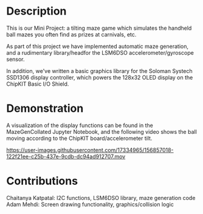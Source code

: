 # Description
This is our Mini Project: a tilting maze game which simulates the handheld ball mazes you often find as prizes at carnivals, etc.

As part of this project we have implemented automatic maze generation, and a rudimentary library/headfor the LSM6DSO accelerometer/gyroscope sensor.

In addition, we've written a basic graphics library for the Soloman Systech SSD1306 display controller, which powers the 128x32 OLED display on the ChipKIT Basic I/O Shield.

# Demonstration
A visualization of the display functions can be found in the MazeGenCollated Jupyter Notebook, and the following video shows the ball moving according to the ChipKIT board/accelerometer tilt.

https://user-images.githubusercontent.com/17334965/156857018-122f21ee-c25b-437e-9cdb-dc94ad912707.mov

# Contributions
Chaitanya Katpatal: I2C functions, LSM6DSO library, maze generation code
Adam Mehdi: Screen drawing functionality, graphics/collision logic

